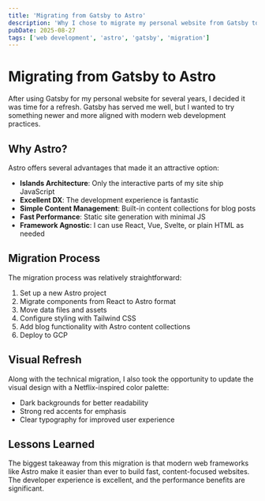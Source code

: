 ```yaml
---
title: 'Migrating from Gatsby to Astro'
description: 'Why I chose to migrate my personal website from Gatsby to Astro, and what I learned along the way.'
pubDate: 2025-08-27
tags: ['web development', 'astro', 'gatsby', 'migration']
---
```


# Migrating from Gatsby to Astro

After using Gatsby for my personal website for several years, I decided it was time for a refresh. Gatsby has served me well, but I wanted to try something newer and more aligned with modern web development practices.

## Why Astro?

Astro offers several advantages that made it an attractive option:

- **Islands Architecture**: Only the interactive parts of my site ship JavaScript
- **Excellent DX**: The development experience is fantastic
- **Simple Content Management**: Built-in content collections for blog posts
- **Fast Performance**: Static site generation with minimal JS
- **Framework Agnostic**: I can use React, Vue, Svelte, or plain HTML as needed

## Migration Process

The migration process was relatively straightforward:

1. Set up a new Astro project
2. Migrate components from React to Astro format
3. Move data files and assets
4. Configure styling with Tailwind CSS
5. Add blog functionality with Astro content collections
6. Deploy to GCP

## Visual Refresh

Along with the technical migration, I also took the opportunity to update the visual design with a Netflix-inspired color palette:

- Dark backgrounds for better readability
- Strong red accents for emphasis
- Clear typography for improved user experience

## Lessons Learned

The biggest takeaway from this migration is that modern web frameworks like Astro make it easier than ever to build fast, content-focused websites. The developer experience is excellent, and the performance benefits are significant.
